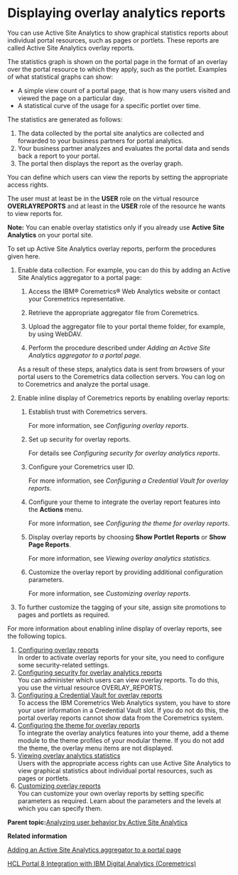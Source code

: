 # Displaying overlay analytics reports 

You can use Active Site Analytics to show graphical statistics reports about individual portal resources, such as pages or portlets. These reports are called Active Site Analytics overlay reports.

The statistics graph is shown on the portal page in the format of an overlay over the portal resource to which they apply, such as the portlet. Examples of what statistical graphs can show:

-   A simple view count of a portal page, that is how many users visited and viewed the page on a particular day.
-   A statistical curve of the usage for a specific portlet over time.

The statistics are generated as follows:

1.  The data collected by the portal site analytics are collected and forwarded to your business partners for portal analytics.
2.  Your business partner analyzes and evaluates the portal data and sends back a report to your portal.
3.  The portal then displays the report as the overlay graph.

You can define which users can view the reports by setting the appropriate access rights.

The user must at least be in the **USER** role on the virtual resource **OVERLAYREPORTS** and at least in the **USER** role of the resource he wants to view reports for.

**Note:** You can enable overlay statistics only if you already use **Active Site Analytics** on your portal site.

To set up Active Site Analytics overlay reports, perform the procedures given here.

1.  Enable data collection. For example, you can do this by adding an Active Site Analytics aggregator to a portal page:

    1.  Access the IBM® Coremetrics® Web Analytics website or contact your Coremetrics representative.

    2.  Retrieve the appropriate aggregator file from Coremetrics.

    3.  Upload the aggregator file to your portal theme folder, for example, by using WebDAV.

    4.  Perform the procedure described under *Adding an Active Site Analytics aggregator to a portal page*.

    As a result of these steps, analytics data is sent from browsers of your portal users to the Coremetrics data collection servers. You can log on to Coremetrics and analyze the portal usage.

2.  Enable inline display of Coremetrics reports by enabling overlay reports:

    1.  Establish trust with Coremetrics servers.

        For more information, see *Configuring overlay reports*.

    2.  Set up security for overlay reports.

        For details see *Configuring security for overlay analytics reports*.

    3.  Configure your Coremetrics user ID.

        For more information, see *Configuring a Credential Vault for overlay reports*.

    4.  Configure your theme to integrate the overlay report features into the **Actions** menu.

        For more information, see *Configuring the theme for overlay reports*.

    5.  Display overlay reports by choosing **Show Portlet Reports** or **Show Page Reports**.

        For more information, see *Viewing overlay analytics statistics*.

    6.  Customize the overlay report by providing additional configuration parameters.

        For more information, see *Customizing overlay reports*.

3.  To further customize the tagging of your site, assign site promotions to pages and portlets as required.


For more information about enabling inline display of overlay reports, see the following topics.

1.  [Configuring overlay reports ](../admin-system/sa_asa_overlay_config.md)  
In order to activate overlay reports for your site, you need to configure some security-related settings.
2.  [Configuring security for overlay analytics reports ](../admin-system/sa_asa_overlay_stats_sec.md)  
You can administer which users can view overlay reports. To do this, you use the virtual resource OVERLAY\_REPORTS.
3.  [Configuring a Credential Vault for overlay reports ](../admin-system/sa_asa_overlay_cfg_crd_vlt.md)  
To access the IBM Coremetrics Web Analytics system, you have to store your user information in a Credential Vault slot. If you do not do this, the portal overlay reports cannot show data from the Coremetrics system.
4.  [Configuring the theme for overlay reports ](../admin-system/sa_asa_overlay_cfg_theme.md)  
To integrate the overlay analytics features into your theme, add a theme module to the theme profiles of your modular theme. If you do not add the theme, the overlay menu items are not displayed.
5.  [Viewing overlay analytics statistics ](../admin-system/sa_asa_ovrly_stats_ui.md)  
Users with the appropriate access rights can use Active Site Analytics to view graphical statistics about individual portal resources, such as pages or portlets.
6.  [Customizing overlay reports ](../admin-system/sa_asa_overlay_custom.md)  
You can customize your own overlay reports by setting specific parameters as required. Learn about the parameters and the levels at which you can specify them.

**Parent topic:**[Analyzing user behavior by Active Site Analytics ](../admin-system/sa_asa_work.md)

**Related information**  


[Adding an Active Site Analytics aggregator to a portal page ](../admin-system/sa_asa_add_aggr_2_page.md)

[HCL Portal 8 Integration with IBM Digital Analytics \(Coremetrics\)](https://support.hcltech.com/csm?id=kb_article&sysparm_article=KB0074915&sys_kb_id=2742800e1bda809083cb86e9cd4bcb4a)

